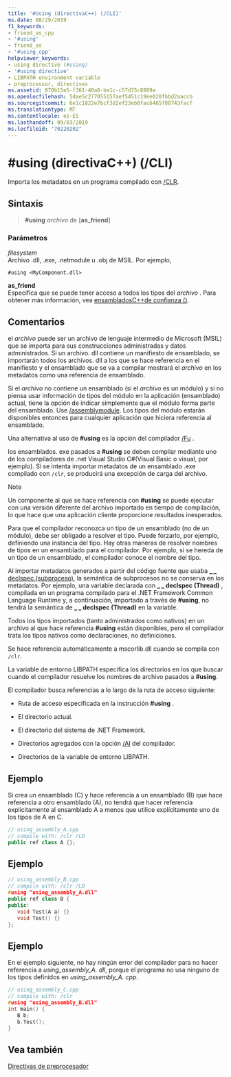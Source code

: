 ```yaml
---
title: '#Using (directivaC++) (/CLI)'
ms.date: 08/29/2019
f1_keywords:
- friend_as_cpp
- '#using'
- friend_as
- '#using_cpp'
helpviewer_keywords:
- using directive (#using)
- '#using directive'
- LIBPATH environment variable
- preprocessor, directives
ms.assetid: 870b15e5-f361-40a8-ba1c-c57d75c8809a
ms.openlocfilehash: 5dae5c277055157aef5451c19ee020fbbd2aaccb
ms.sourcegitcommit: 6e1c1822e7bcf3d2ef23eb8fac6465f88743facf
ms.translationtype: MT
ms.contentlocale: es-ES
ms.lasthandoff: 09/03/2019
ms.locfileid: "70220202"
---
```

# <a name="using-directive-ccli"></a>#using (directivaC++) (/CLI)

Importa los metadatos en un programa compilado con [/CLR](../build/reference/clr-common-language-runtime-compilation.md).

## <a name="syntax"></a>Sintaxis

> **#using** *archivo* de [**as_friend**]

### <a name="parameters"></a>Parámetros

*filesystem*\
Archivo .dll, .exe, .netmodule u .obj de MSIL. Por ejemplo,

`#using <MyComponent.dll>`

**as_friend**\
Especifica que se puede tener acceso a todos los tipos del *archivo* . Para obtener más información, vea [ensambladosC++de confianza ()](../dotnet/friend-assemblies-cpp.md).

## <a name="remarks"></a>Comentarios

el *archivo* puede ser un archivo de lenguaje intermedio de Microsoft (MSIL) que se importa para sus construcciones administradas y datos administrados. Si un archivo. dll contiene un manifiesto de ensamblado, se importarán todos los archivos. dll a los que se hace referencia en el manifiesto y el ensamblado que se va a compilar mostrará el *archivo* en los metadatos como una referencia de ensamblado.

Si el *archivo* no contiene un ensamblado (si el *archivo* es un módulo) y si no piensa usar información de tipos del módulo en la aplicación (ensamblado) actual, tiene la opción de indicar simplemente que el módulo forma parte del ensamblado. Use [/assemblymodule](../build/reference/assemblymodule-add-a-msil-module-to-the-assembly.md). Los tipos del módulo estarán disponibles entonces para cualquier aplicación que hiciera referencia al ensamblado.

Una alternativa al uso de **#using** es la opción del compilador [/Fu](../build/reference/fu-name-forced-hash-using-file.md) .

los ensamblados. exe pasados a **#using** se deben compilar mediante uno de los compiladores de .net Visual Studio C#(Visual Basic o visual, por ejemplo).  Si se intenta importar metadatos de un ensamblado .exe compilado con `/clr`, se producirá una excepción de carga del archivo.

> [!NOTE]
> Un componente al que se hace referencia con **#using** se puede ejecutar con una versión diferente del archivo importado en tiempo de compilación, lo que hace que una aplicación cliente proporcione resultados inesperados.

Para que el compilador reconozca un tipo de un ensamblado (no de un módulo), debe ser obligado a resolver el tipo. Puede forzarlo, por ejemplo, definiendo una instancia del tipo. Hay otras maneras de resolver nombres de tipos en un ensamblado para el compilador. Por ejemplo, si se hereda de un tipo de un ensamblado, el compilador conoce el nombre del tipo.

Al importar metadatos generados a partir del código fuente que usaba [_ _ declspec (subproceso)](../cpp/thread.md), la semántica de subprocesos no se conserva en los metadatos. Por ejemplo, una variable declarada con **_ _ declspec (Thread)** , compilada en un programa compilado para el .NET Framework Common Language Runtime y, a continuación, importado a través de **#using**, no tendrá la semántica de **_ _ declspec (Thread)** en la variable.

Todos los tipos importados (tanto administrados como nativos) en un archivo al que hace referencia **#using** están disponibles, pero el compilador trata los tipos nativos como declaraciones, no definiciones.

Se hace referencia automáticamente a mscorlib.dll cuando se compila con `/clr`.

La variable de entorno LIBPATH especifica los directorios en los que buscar cuando el compilador resuelve los nombres de archivo pasados a **#using**.

El compilador busca referencias a lo largo de la ruta de acceso siguiente:

- Ruta de acceso especificada en la instrucción **#using** .

- El directorio actual.

- El directorio del sistema de .NET Framework.

- Directorios agregados con la opción [/AI](../build/reference/ai-specify-metadata-directories.md) del compilador.

- Directorios de la variable de entorno LIBPATH.

## <a name="example"></a>Ejemplo

Si crea un ensamblado (C) y hace referencia a un ensamblado (B) que hace referencia a otro ensamblado (A), no tendrá que hacer referencia explícitamente al ensamblado A a menos que utilice explícitamente uno de los tipos de A en C.

```cpp
// using_assembly_A.cpp
// compile with: /clr /LD
public ref class A {};
```

## <a name="example"></a>Ejemplo

```cpp
// using_assembly_B.cpp
// compile with: /clr /LD
#using "using_assembly_A.dll"
public ref class B {
public:
   void Test(A a) {}
   void Test() {}
};
```

## <a name="example"></a>Ejemplo

En el ejemplo siguiente, no hay ningún error del compilador para no hacer referencia a *using_assembly_A. dll*, porque el programa no usa ninguno de los tipos definidos en *using_assembly_A. cpp*.

```cpp
// using_assembly_C.cpp
// compile with: /clr
#using "using_assembly_B.dll"
int main() {
   B b;
   b.Test();
}
```

## <a name="see-also"></a>Vea también

[Directivas de preprocesador](../preprocessor/preprocessor-directives.md)
